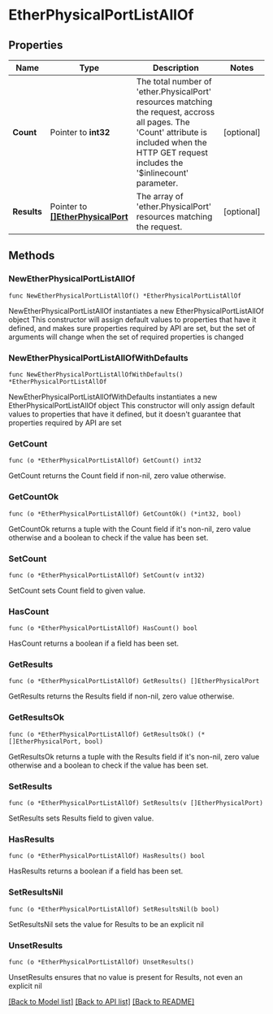 # EtherPhysicalPortListAllOf

## Properties

Name | Type | Description | Notes
------------ | ------------- | ------------- | -------------
**Count** | Pointer to **int32** | The total number of &#39;ether.PhysicalPort&#39; resources matching the request, accross all pages. The &#39;Count&#39; attribute is included when the HTTP GET request includes the &#39;$inlinecount&#39; parameter. | [optional] 
**Results** | Pointer to [**[]EtherPhysicalPort**](ether.PhysicalPort.md) | The array of &#39;ether.PhysicalPort&#39; resources matching the request. | [optional] 

## Methods

### NewEtherPhysicalPortListAllOf

`func NewEtherPhysicalPortListAllOf() *EtherPhysicalPortListAllOf`

NewEtherPhysicalPortListAllOf instantiates a new EtherPhysicalPortListAllOf object
This constructor will assign default values to properties that have it defined,
and makes sure properties required by API are set, but the set of arguments
will change when the set of required properties is changed

### NewEtherPhysicalPortListAllOfWithDefaults

`func NewEtherPhysicalPortListAllOfWithDefaults() *EtherPhysicalPortListAllOf`

NewEtherPhysicalPortListAllOfWithDefaults instantiates a new EtherPhysicalPortListAllOf object
This constructor will only assign default values to properties that have it defined,
but it doesn't guarantee that properties required by API are set

### GetCount

`func (o *EtherPhysicalPortListAllOf) GetCount() int32`

GetCount returns the Count field if non-nil, zero value otherwise.

### GetCountOk

`func (o *EtherPhysicalPortListAllOf) GetCountOk() (*int32, bool)`

GetCountOk returns a tuple with the Count field if it's non-nil, zero value otherwise
and a boolean to check if the value has been set.

### SetCount

`func (o *EtherPhysicalPortListAllOf) SetCount(v int32)`

SetCount sets Count field to given value.

### HasCount

`func (o *EtherPhysicalPortListAllOf) HasCount() bool`

HasCount returns a boolean if a field has been set.

### GetResults

`func (o *EtherPhysicalPortListAllOf) GetResults() []EtherPhysicalPort`

GetResults returns the Results field if non-nil, zero value otherwise.

### GetResultsOk

`func (o *EtherPhysicalPortListAllOf) GetResultsOk() (*[]EtherPhysicalPort, bool)`

GetResultsOk returns a tuple with the Results field if it's non-nil, zero value otherwise
and a boolean to check if the value has been set.

### SetResults

`func (o *EtherPhysicalPortListAllOf) SetResults(v []EtherPhysicalPort)`

SetResults sets Results field to given value.

### HasResults

`func (o *EtherPhysicalPortListAllOf) HasResults() bool`

HasResults returns a boolean if a field has been set.

### SetResultsNil

`func (o *EtherPhysicalPortListAllOf) SetResultsNil(b bool)`

 SetResultsNil sets the value for Results to be an explicit nil

### UnsetResults
`func (o *EtherPhysicalPortListAllOf) UnsetResults()`

UnsetResults ensures that no value is present for Results, not even an explicit nil

[[Back to Model list]](../README.md#documentation-for-models) [[Back to API list]](../README.md#documentation-for-api-endpoints) [[Back to README]](../README.md)


